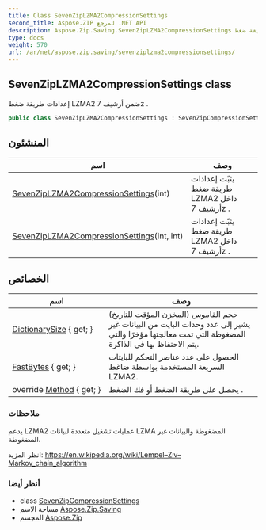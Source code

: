 ```yaml
---
title: Class SevenZipLZMA2CompressionSettings
second_title: Aspose.ZIP لمرجع .NET API
description: Aspose.Zip.Saving.SevenZipLZMA2CompressionSettings فصل. إعدادات طريقة ضغط LZMA2 ضمن أرشيف 7z .
type: docs
weight: 570
url: /ar/net/aspose.zip.saving/sevenziplzma2compressionsettings/
---
```

## SevenZipLZMA2CompressionSettings class

إعدادات طريقة ضغط LZMA2 ضمن أرشيف 7z .

```csharp
public class SevenZipLZMA2CompressionSettings : SevenZipCompressionSettings
```

## المنشئون

| اسم | وصف |
| --- | --- |
| [SevenZipLZMA2CompressionSettings](sevenziplzma2compressionsettings/#constructor)(int) | يثبّت إعدادات طريقة ضغط LZMA2 داخل أرشيف 7z . |
| [SevenZipLZMA2CompressionSettings](sevenziplzma2compressionsettings/#constructor_1)(int, int) | يثبّت إعدادات طريقة ضغط LZMA2 داخل أرشيف 7z . |

## الخصائص

| اسم | وصف |
| --- | --- |
| [DictionarySize](../../aspose.zip.saving/sevenziplzma2compressionsettings/dictionarysize/) { get; } | حجم القاموس (المخزن المؤقت للتاريخ) يشير إلى عدد وحدات البايت من البيانات غير المضغوطة التي تمت معالجتها مؤخرًا والتي يتم الاحتفاظ بها في الذاكرة. |
| [FastBytes](../../aspose.zip.saving/sevenziplzma2compressionsettings/fastbytes/) { get; } | الحصول على عدد عناصر التحكم للبايتات السريعة المستخدمة بواسطة ضاغط LZMA2. |
| override [Method](../../aspose.zip.saving/sevenziplzma2compressionsettings/method/) { get; } | يحصل على طريقة الضغط أو فك الضغط . |

### ملاحظات

يدعم LZMA2 عمليات تشغيل متعددة لبيانات LZMA المضغوطة والبيانات غير المضغوطة.

انظر المزيد: https://en.wikipedia.org/wiki/Lempel–Ziv–Markov_chain_algorithm

### أنظر أيضا

* class [SevenZipCompressionSettings](../sevenzipcompressionsettings/)
* مساحة الاسم [Aspose.Zip.Saving](../../aspose.zip.saving/)
* المجسم [Aspose.Zip](../../)


